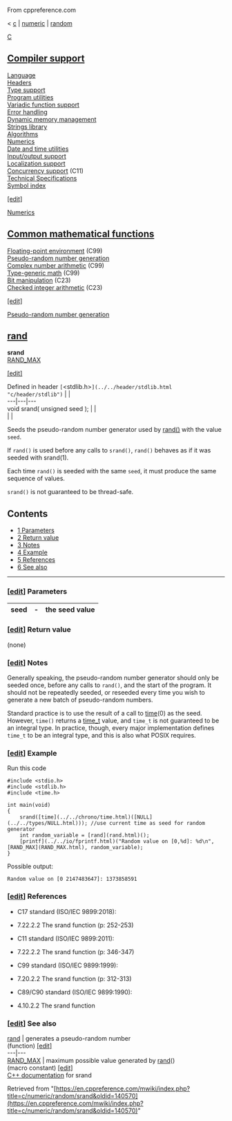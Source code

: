 From cppreference.com

< [c](../../../c.html "c")‎ | [numeric](../../numeric.html "c/numeric")‎ | [random](../random.html "c/numeric/random")

[ C](../../../c.html "c")

[Compiler support](../../compiler_support.html "c/compiler support")  
---  
[Language](../../language.html "c/language")  
[Headers](../../header.html "c/header")  
[Type support](../../types.html "c/types")  
[Program utilities](../../program.html "c/program")  
[Variadic function support](../../variadic.html "c/variadic")  
[Error handling](../../error.html "c/error")  
[Dynamic memory management](../../memory.html "c/memory")  
[Strings library](../../string.html "c/string")  
[Algorithms](../../algorithm.html "c/algorithm")  
[Numerics](../../numeric.html "c/numeric")  
[Date and time utilities](../../chrono.html "c/chrono")  
[Input/output support](../../io.html "c/io")  
[Localization support](../../locale.html "c/locale")  
[Concurrency support](../../thread.html "c/thread") (C11)  
[Technical Specifications](../../experimental.html "c/experimental")  
[Symbol index](../../index.html "c/symbol index")  
  
[[edit]](https://en.cppreference.com/mwiki/index.php?title=Template:c/navbar_content&action=edit)

[ Numerics](../../numeric.html "c/numeric")

[Common mathematical functions](../math.html "c/numeric/math")  
---  
[Floating-point environment](../fenv.html "c/numeric/fenv") (C99)  
[Pseudo-random number generation](../random.html "c/numeric/random")  
[Complex number arithmetic](../complex.html "c/numeric/complex") (C99)  
[Type-generic math](../tgmath.html "c/numeric/tgmath") (C99)  
[Bit manipulation](../../numeric.html#Bit_manipulation "c/numeric") (C23)  
[Checked integer arithmetic](../../numeric.html#Checked_integer_arithmetic "c/numeric") (C23)  
  
[[edit]](https://en.cppreference.com/mwiki/index.php?title=Template:c/numeric/navbar_content&action=edit)

[ Pseudo-random number generation](../random.html "c/numeric/random")

[rand](rand.html "c/numeric/random/rand")  
---  
**srand**  
[RAND_MAX](RAND_MAX.html "c/numeric/random/RAND MAX")  
  
[[edit]](https://en.cppreference.com/mwiki/index.php?title=Template:c/numeric/random/navbar_content&action=edit)

Defined in header `[`<stdlib.h>`](../../header/stdlib.html "c/header/stdlib")` |  |   
---|---|---  
void srand( unsigned seed ); |  |   
| |   
  
Seeds the pseudo-random number generator used by [rand()](rand.html "c/numeric/random/rand") with the value `seed`. 

If `rand()` is used before any calls to `srand()`, `rand()` behaves as if it was seeded with srand(1). 

Each time `rand()` is seeded with the same `seed`, it must produce the same sequence of values. 

`srand()` is not guaranteed to be thread-safe. 

## Contents

  * [1 Parameters](srand.html#Parameters)
  * [2 Return value](srand.html#Return_value)
  * [3 Notes](srand.html#Notes)
  * [4 Example](srand.html#Example)
  * [5 References](srand.html#References)
  * [6 See also](srand.html#See_also)

  
---  
  
### [[edit](https://en.cppreference.com/mwiki/index.php?title=c/numeric/random/srand&action=edit&section=1 "Edit section: Parameters")] Parameters

seed  |  \-  |  the seed value   
---|---|---  
  
### [[edit](https://en.cppreference.com/mwiki/index.php?title=c/numeric/random/srand&action=edit&section=2 "Edit section: Return value")] Return value

(none) 

### [[edit](https://en.cppreference.com/mwiki/index.php?title=c/numeric/random/srand&action=edit&section=3 "Edit section: Notes")] Notes

Generally speaking, the pseudo-random number generator should only be seeded once, before any calls to `rand()`, and the start of the program. It should not be repeatedly seeded, or reseeded every time you wish to generate a new batch of pseudo-random numbers. 

Standard practice is to use the result of a call to [time](../../chrono/time.html)(0) as the seed. However, `time()` returns a [time_t](../../chrono/time_t.html "c/chrono/time t") value, and `time_t` is not guaranteed to be an integral type. In practice, though, every major implementation defines `time_t` to be an integral type, and this is also what POSIX requires. 

### [[edit](https://en.cppreference.com/mwiki/index.php?title=c/numeric/random/srand&action=edit&section=4 "Edit section: Example")] Example

Run this code
    
    
    #include <stdio.h>
    #include <stdlib.h>
    #include <time.h>
     
    int main(void)
    {
        srand([time](../../chrono/time.html)([NULL](../../types/NULL.html))); //use current time as seed for random generator
        int random_variable = [rand](rand.html)();
        [printf](../../io/fprintf.html)("Random value on [0,%d]: %d\n", [RAND_MAX](RAND_MAX.html), random_variable);
    }

Possible output: 
    
    
    Random value on [0 2147483647]: 1373858591

### [[edit](https://en.cppreference.com/mwiki/index.php?title=c/numeric/random/srand&action=edit&section=5 "Edit section: References")] References

  * C17 standard (ISO/IEC 9899:2018): 



    

  * 7.22.2.2 The srand function (p: 252-253) 



  * C11 standard (ISO/IEC 9899:2011): 



    

  * 7.22.2.2 The srand function (p: 346-347) 



  * C99 standard (ISO/IEC 9899:1999): 



    

  * 7.20.2.2 The srand function (p: 312-313) 



  * C89/C90 standard (ISO/IEC 9899:1990): 



    

  * 4.10.2.2 The srand function 



### [[edit](https://en.cppreference.com/mwiki/index.php?title=c/numeric/random/srand&action=edit&section=6 "Edit section: See also")] See also

[ rand](rand.html "c/numeric/random/rand") |  generates a pseudo-random number   
(function) [[edit]](https://en.cppreference.com/mwiki/index.php?title=Template:c/numeric/random/dsc_rand&action=edit)  
---|---  
[ RAND_MAX](RAND_MAX.html "c/numeric/random/RAND MAX") |  maximum possible value generated by [rand](rand.html)()   
(macro constant) [[edit]](https://en.cppreference.com/mwiki/index.php?title=Template:c/numeric/random/dsc_RAND_MAX&action=edit)  
[C++ documentation](../../../cpp/numeric/random/srand.html "cpp/numeric/random/srand") for srand  
  
Retrieved from "[https://en.cppreference.com/mwiki/index.php?title=c/numeric/random/srand&oldid=140570](https://en.cppreference.com/mwiki/index.php?title=c/numeric/random/srand&oldid=140570)" 
